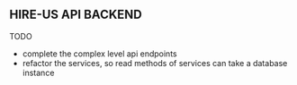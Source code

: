 ## HIRE-US API BACKEND

TODO

- complete the complex level api endpoints
- refactor the services, so read methods of services can take a database instance
